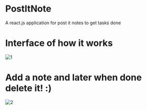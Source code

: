 # PostItNote
A react.js application for post it notes to get tasks done

# Interface of how it works
![1](https://user-images.githubusercontent.com/32769855/86531779-ca597200-bee1-11ea-8fd8-c43b07a1faa1.jpg)

# Add a note and later when done delete it! :)
![2](https://user-images.githubusercontent.com/32769855/86531826-2fad6300-bee2-11ea-8583-665cc8b27bc2.jpg)
